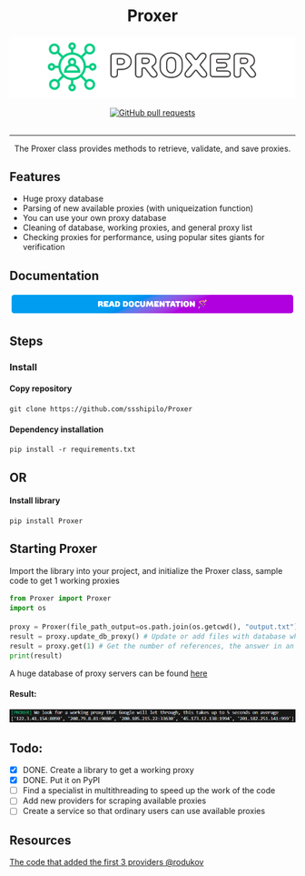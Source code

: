 <h1 align="center">Proxer</h1>

![GPT 4 Private](https://github.com/ssshipilo/Proxer/blob/main/git/welcome.png)

<div align="center">
  <a href="https://github.com/ssshipilo/microsoft_account/pull">
    <img src="https://img.shields.io/github/issues-pr/cdnjs/cdnjs.svg" alt="GitHub pull requests" />
  </a>
</div>

<br />

___

<div align="center">
    The Proxer class provides methods to retrieve, validate, and save proxies.
</div>


## Features

- Huge proxy database
- Parsing of new available proxies (with uniqueization function)
- You can use your own proxy database
- Cleaning of database, working proxies, and general proxy list
- Checking proxies for performance, using popular sites giants for verification

## Documentation
[![Read Documentation](https://github.com/ssshipilo/Proxer/blob/main/git/btn.png)](https://github.com/ssshipilo/Proxer/blob/main/git/documentation.md)

## Steps 

### Install

#### Copy repository
    git clone https://github.com/ssshipilo/Proxer

#### Dependency installation
    pip install -r requirements.txt

## OR

#### Install library
    pip install Proxer

## Starting Proxer

Import the library into your project, and initialize the Proxer class, sample code to get 1 working proxies

```python
from Proxer import Proxer
import os

proxy = Proxer(file_path_output=os.path.join(os.getcwd(), "output.txt"), file_path_save=os.path.join(os.getcwd(), "save.txt"))
result = proxy.update_db_proxy() # Update or add files with database where you can mix proxy servers database
result = proxy.get(1) # Get the number of references, the answer in an array
print(result)
```

A huge database of proxy servers can be found [here](https://raw.githubusercontent.com/ssshipilo/Proxer/main/output.txt)

#### Result:
![Result Proxer](https://github.com/ssshipilo/Proxer/blob/main/git/result.png)

## Todo:
- [x] DONE. Create a library to get a working proxy
- [x] DONE. Put it on PyPI
- [ ] Find a specialist in multithreading to speed up the work of the code
- [ ] Add new providers for scraping available proxies
- [ ] Create a service so that ordinary users can use available proxies

## Resources
[The code that added the first 3 providers @rodukov](https://github.com/rodukov/proxyGrab/tree/main)